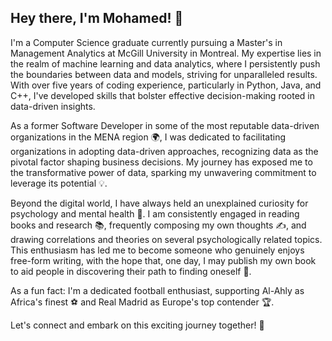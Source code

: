 ## Hey there, I'm Mohamed! 👋

I'm a Computer Science graduate currently pursuing a Master's in Management Analytics at McGill University in Montreal. My expertise lies in the realm of machine learning and data analytics, where I persistently push the boundaries between data and models, striving for unparalleled results. With over five years of coding experience, particularly in Python, Java, and C++, I've developed skills that bolster effective decision-making rooted in data-driven insights.

As a former Software Developer in some of the most reputable data-driven organizations in the MENA region 🌍, I was dedicated to facilitating organizations in adopting data-driven approaches, recognizing data as the pivotal factor shaping business decisions. My journey has exposed me to the transformative power of data, sparking my unwavering commitment to leverage its potential 💡.

Beyond the digital world, I have always held an unexplained curiosity for psychology and mental health 🧠. I am consistently engaged in reading books and research 📚, frequently composing my own thoughts ✍️, and drawing correlations and theories on several psychologically related topics. This enthusiasm has led me to become someone who genuinely enjoys free-form writing, with the hope that, one day, I may publish my own book to aid people in discovering their path to finding oneself 📖.

As a fun fact: I'm a dedicated football enthusiast, supporting Al-Ahly as Africa's finest ⚽ and Real Madrid as Europe's top contender 🏆.

Let's connect and embark on this exciting journey together! 🌟

